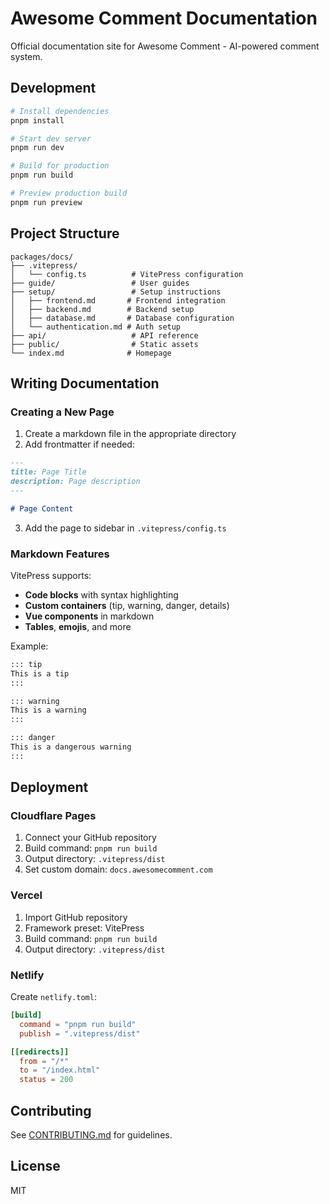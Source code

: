 # Awesome Comment Documentation

Official documentation site for Awesome Comment - AI-powered comment system.

## Development

```bash
# Install dependencies
pnpm install

# Start dev server
pnpm run dev

# Build for production
pnpm run build

# Preview production build
pnpm run preview
```

## Project Structure

```
packages/docs/
├── .vitepress/
│   └── config.ts          # VitePress configuration
├── guide/                 # User guides
├── setup/                 # Setup instructions
│   ├── frontend.md       # Frontend integration
│   ├── backend.md        # Backend setup
│   ├── database.md       # Database configuration
│   └── authentication.md # Auth setup
├── api/                   # API reference
├── public/                # Static assets
└── index.md              # Homepage
```

## Writing Documentation

### Creating a New Page

1. Create a markdown file in the appropriate directory
2. Add frontmatter if needed:

```md
---
title: Page Title
description: Page description
---

# Page Content
```

3. Add the page to sidebar in `.vitepress/config.ts`

### Markdown Features

VitePress supports:
- **Code blocks** with syntax highlighting
- **Custom containers** (tip, warning, danger, details)
- **Vue components** in markdown
- **Tables**, **emojis**, and more

Example:

```md
::: tip
This is a tip
:::

::: warning
This is a warning
:::

::: danger
This is a dangerous warning
:::
```

## Deployment

### Cloudflare Pages

1. Connect your GitHub repository
2. Build command: `pnpm run build`
3. Output directory: `.vitepress/dist`
4. Set custom domain: `docs.awesomecomment.com`

### Vercel

1. Import GitHub repository
2. Framework preset: VitePress
3. Build command: `pnpm run build`
4. Output directory: `.vitepress/dist`

### Netlify

Create `netlify.toml`:

```toml
[build]
  command = "pnpm run build"
  publish = ".vitepress/dist"

[[redirects]]
  from = "/*"
  to = "/index.html"
  status = 200
```

## Contributing

See [CONTRIBUTING.md](../../CONTRIBUTING.md) for guidelines.

## License

MIT
